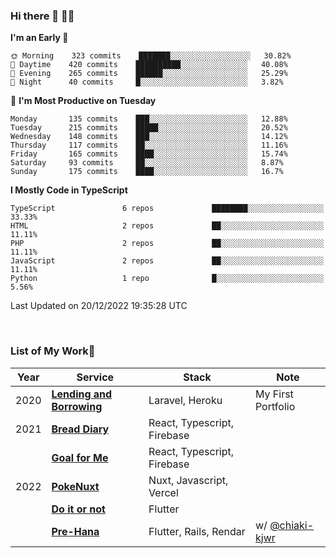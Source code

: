 ### Hi there 👋 🧑‍💻



<!--START_SECTION:waka-->
**I'm an Early 🐤** 

```text
🌞 Morning    323 commits    ███████░░░░░░░░░░░░░░░░░░   30.82% 
🌆 Daytime    420 commits    ██████████░░░░░░░░░░░░░░░   40.08% 
🌃 Evening    265 commits    ██████░░░░░░░░░░░░░░░░░░░   25.29% 
🌙 Night      40 commits     █░░░░░░░░░░░░░░░░░░░░░░░░   3.82%

```
📅 **I'm Most Productive on Tuesday** 

```text
Monday       135 commits    ███░░░░░░░░░░░░░░░░░░░░░░   12.88% 
Tuesday      215 commits    █████░░░░░░░░░░░░░░░░░░░░   20.52% 
Wednesday    148 commits    ███░░░░░░░░░░░░░░░░░░░░░░   14.12% 
Thursday     117 commits    ██░░░░░░░░░░░░░░░░░░░░░░░   11.16% 
Friday       165 commits    ████░░░░░░░░░░░░░░░░░░░░░   15.74% 
Saturday     93 commits     ██░░░░░░░░░░░░░░░░░░░░░░░   8.87% 
Sunday       175 commits    ████░░░░░░░░░░░░░░░░░░░░░   16.7%

```


**I Mostly Code in TypeScript** 

```text
TypeScript               6 repos             ████████░░░░░░░░░░░░░░░░░   33.33% 
HTML                     2 repos             ██░░░░░░░░░░░░░░░░░░░░░░░   11.11% 
PHP                      2 repos             ██░░░░░░░░░░░░░░░░░░░░░░░   11.11% 
JavaScript               2 repos             ██░░░░░░░░░░░░░░░░░░░░░░░   11.11% 
Python                   1 repo              █░░░░░░░░░░░░░░░░░░░░░░░░   5.56%

```



 Last Updated on 20/12/2022 19:35:28 UTC
<!--END_SECTION:waka-->


<br />

### List of My Work🚀

| Year | Service | Stack | Note |
|--|--|--|--|
| 2020 | [**Lending and Borrowing**](https://lending-and-borrowing.herokuapp.com/) | Laravel, Heroku | My First Portfolio |
| 2021 | [**Bread Diary**](https://bread-diary-web.web.app/) | React, Typescript, Firebase | |
|  | [**Goal for Me**](https://goal-for-me.web.app/) | React, Typescript, Firebase | |
| 2022 | [**PokeNuxt**](https://pokenuxt.vercel.app/) | Nuxt, Javascript, Vercel | |
|  | [**Do it or not**](https://apps.apple.com/jp/app/do-it-or-not/id1613818865) | Flutter | |
|  | [**Pre-Hana**](https://apps.apple.com/us/app/%E3%83%97%E3%83%AA%E8%8A%B1-%E7%B5%90%E5%A9%9A%E5%BC%8F%E6%BA%96%E5%82%99%E3%81%AB%E7%89%B9%E5%8C%96%E3%81%97%E3%81%9Ftodo%E7%AE%A1%E7%90%86%E3%82%A2%E3%83%97%E3%83%AA/id1639773221) | Flutter, Rails, Rendar | w/ [@chiaki-kjwr](https://github.com/chiaki-kjwr) |